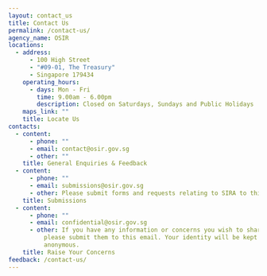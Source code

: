 ```yaml
---
layout: contact_us
title: Contact Us
permalink: /contact-us/
agency_name: OSIR
locations:
  - address:
      - 100 High Street
      - "#09-01, The Treasury"
      - Singapore 179434
    operating_hours:
      - days: Mon - Fri
        time: 9.00am - 6.00pm
        description: Closed on Saturdays, Sundays and Public Holidays
    maps_link: ""
    title: Locate Us
contacts:
  - content:
      - phone: ""
      - email: contact@osir.gov.sg
      - other: ""
    title: General Enquiries & Feedback
  - content:
      - phone: ""
      - email: submissions@osir.gov.sg
      - other: Please submit forms and requests relating to SIRA to this email.
    title: Submissions
  - content:
      - phone: ""
      - email: confidential@osir.gov.sg
      - other: If you have any information or concerns you wish to share in confidence,
          please submit them to this email. Your identity will be kept
          anonymous.
    title: Raise Your Concerns
feedback: /contact-us/
---
```

